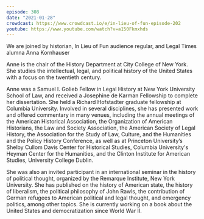 ```yaml
---
episode: 308
date: "2021-01-28"
crowdcast: https://www.crowdcast.io/e/in-lieu-of-fun-episode-202
youtube: https://www.youtube.com/watch?v=a150Fkmxhds
---
```

We are joined by historian, In Lieu of Fun audience regular, and Legal Times
alumna Anna Kornhauser

Anne is the chair of the History Department at City College of New York.  She
studies the intellectual, legal, and political history of the United States
with a focus on the twentieth century.

Anne was a Samuel I. Golieb Fellow in Legal History at New York University
School of Law, and received a Josephine de Karman Fellowship to complete her
dissertation. She held a Richard Hofstadter graduate fellowship at Columbia
University. Involved in several disciplines, she has presented work and offered
commentary in many venues, including the annual meetings of the American
Historical Association, the Organization of American Historians, the Law and
Society Association, the American Society of Legal History, the Association for
the Study of Law, Culture, and the Humanities and the Policy History
Conference, as well as at Princeton University’s Shelby Cullom Davis Center for
Historical Studies, Columbia University's Heyman Center for the Humanities, and
the Clinton Institute for American Studies, University College Dublin.

She was also an invited participant in an international seminar in the history
of political thought, organized by the Remarque Institute, New York
University. She has published on the history of American state, the history of
liberalism, the political philosophy of John Rawls, the contribution of German
refugees to American political and legal thought, and emergency politics, among
other topics. She is currently working on a book about the United States and
democratization since World War II.

